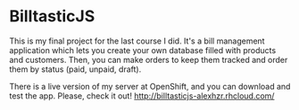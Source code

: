 # BilltasticJS

This is my final project for the last course I did. It's a bill management application which lets you create your own database filled with products and customers. Then, you can make orders to keep them tracked and order them by status (paid, unpaid, draft). 

There is a live version of my server at OpenShift, and you can download and test the app. Please, check it out! http://billtasticjs-alexhzr.rhcloud.com/
